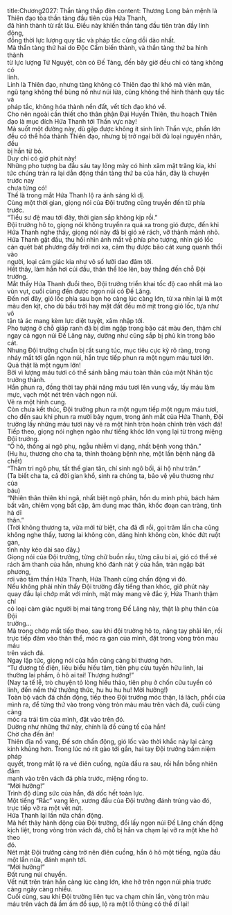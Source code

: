 title:Chương2027: Thần tàng thắp đèn
content:
Thương Long bản mệnh là Thiên đạo tòa thần tàng đầu tiên của Hứa Thanh,<br>đã hình thành từ rất lâu. Điều này khiến thần tàng đầu tiên tràn đầy linh động,<br>đồng thời lực lượng quy tắc và pháp tắc cũng dồi dào nhất.<br>Mà thần tàng thứ hai do Độc Cấm biến thành, và thần tàng thứ ba hình thành<br>từ lực lượng Tử Nguyệt, còn có Đế Tàng, đến bây giờ đều chỉ có tàng không có<br>linh.<br>Linh là Thiên đạo, nhưng tàng không có Thiên đạo thì khó mà viên mãn,<br>ngũ tạng không thể bùng nổ như núi lửa, cũng không thể hình thành quy tắc và<br>pháp tắc, không hóa thành nền đất, vết tích đạo khó về.<br>Cho nên ngoài cần thiết cho thân phận Đại Huyền Thiên, thu hoạch Thiên<br>đạo là mục đích Hứa Thanh tới Thần vực này!<br>Mà suốt một đường này, dù gặp được không ít sinh linh Thần vực, phần lớn<br>đều có thể hóa thành Thiên đạo, nhưng bị trở ngại bởi đủ loại nguyên nhân, đều<br>bị hắn từ bỏ.<br>Duy chỉ có giờ phút này!<br>Những pho tượng ba đầu sáu tay lông mày có hình xăm mặt trăng kia, khí<br>tức chúng tràn ra lại dẫn động thần tàng thứ ba của hắn, đây là chuyện trước nay<br>chưa từng có!<br>Thế là trong mắt Hứa Thanh lộ ra ánh sáng kì dị.<br>Cùng một thời gian, giọng nói của Đội trưởng cũng truyền đến từ phía<br>trước.<br>“Tiểu sư đệ mau tới đây, thời gian sắp không kịp rồi.”<br>Đội trưởng hô to, giọng nói không truyền ra quá xa trong gió được, đến khi<br>Hứa Thanh nghe thấy, giọng nói này đã bị gió xé rách, vỡ thành mảnh nhỏ.<br>Hứa Thanh gật đầu, thu hồi nhìn ánh mắt về phía pho tượng, nhìn gió lốc<br>càn quét bát phương đầy trời nơi xa, cảm thụ được bão cát xung quanh thổi vào<br>người, loại cảm giác kia như vô số lưỡi dao đâm tới.<br>Hết thảy, làm hắn hơi cúi đầu, thân thể lóe lên, bay thẳng đến chỗ Đội<br>trưởng.<br>Mắt thấy Hứa Thanh đuổi theo, Đội trưởng triển khai tốc độ cao nhất mà lao<br>vùn vụt, cuối cùng đến được ngọn núi có Đế Lăng.<br>Đến nơi đây, gió lốc phía sau bọn họ càng lúc càng lớn, từ xa nhìn lại là một<br>màu đen kịt, cho dù bầu trời hay mặt đất đều mờ mịt trong gió lốc, tựa như vô<br>tận tà ác mang kèm lực diệt tuyệt, xâm nhập tới.<br>Pho tượng ở chỗ giáp ranh đã bị dìm ngập trong bão cát màu đen, thậm chí<br>ngay cả ngọn núi Đế Lăng này, dường như cũng sắp bị phủ kín trong bão cát.<br>Nhưng Đội trưởng chuẩn bị rất sung túc, mục tiêu cực kỳ rõ ràng, trong<br>nháy mắt tới gần ngọn núi, hắn trực tiếp phun ra một ngụm máu tươi lớn.<br>Quả thật là một ngụm lớn!<br>Bởi vì lượng máu tươi có thể sánh bằng máu toàn thân của một Nhân tộc<br>trưởng thành.<br>Hắn phun ra, đồng thời tay phải nâng máu tươi lên vung vẩy, lấy máu làm<br>mực, vạch một nét trên vách ngọn núi.<br>Vẽ ra một hình cung.<br>Còn chưa kết thúc, Đội trưởng phun ra một ngụm tiếp một ngụm máu tươi,<br>cho đến sau khi phun ra mười bảy ngụm, trong ánh mắt của Hứa Thanh, Đội<br>trưởng lấy những máu tươi này vẽ ra một hình tròn hoàn chỉnh trên vách đá!<br>Tiếp theo, giọng nói nghẹn ngào như tiếng khóc lớn vọng lại từ trong miệng<br>Đội trưởng.<br>“Ô hô, thống ai ngô phụ, ngẫu nhiễm vi dạng, nhất bệnh vong thân.”<br>(Hu hu, thương cho cha ta, thỉnh thoảng bệnh nhẹ, một lần bệnh nặng đã<br>chết)<br>“Thâm tri ngô phụ, tất thế gian tân, chí sinh ngô bối, ái hộ như trân.”<br>(Ta biết cha ta, cả đời gian khổ, sinh ra chúng ta, bảo vệ yêu thương như của<br>báu)<br>“Nhiên thân thiên khí ngã, nhất biệt ngô phân, hồn du minh phủ, bách hảm<br>bất văn, chiêm vọng bất cập, âm dung mạc thân, khốc đoạn can tràng, tình hà dĩ<br>thân.”<br>(Trời không thương ta, vừa mới từ biệt, cha đã đi rồi, gọi trăm lần cha cũng<br>không nghe thấy, tương lai không còn, dáng hình không còn, khóc đứt ruột gan,<br>tình này kéo dài sao đây.)<br>Giọng nói của Đội trưởng, từng chữ buồn rầu, từng câu bi ai, gió có thể xé<br>rách âm thanh của hắn, nhưng khó đánh nát ý của hắn, tràn ngập bát phương,<br>rơi vào tâm thần Hứa Thanh, Hứa Thanh cũng chấn động vì đó.<br>Nếu không phải nhìn thấy Đội trưởng đầy tiếng than khóc, giờ phút này<br>quay đầu lại chớp mắt với mình, mặt mày mang vẻ đắc ý, Hứa Thanh thậm chí<br>có loại cảm giác người bị mai táng trong Đế Lăng này, thật là phụ thân của Đội<br>trưởng…<br>Mà trong chớp mắt tiếp theo, sau khi đội trường hô to, nâng tay phải lên, rồi<br>trực tiếp đâm vào thân thể, móc ra gan của mình, đặt trong vòng tròn màu máu<br>trên vách đá.<br>Ngay lập tức, giọng nói của hắn cũng càng bi thương hơn.<br>“Tư đương tế điện, liêu biểu hiếu tâm, tiên phụ cửu tuyền hữu linh, lai<br>thường lai phẩm, ô hô ai tai! Thượng hưởng!”<br>(Nay ta tế lễ, trò chuyện tỏ lòng hiếu thảo, tiên phụ ở chốn cửu tuyền có<br>linh, đến nếm thử thưởng thức, hu hu hu hu! Mời hưởng!)<br>Toàn bộ vách đá chấn động, tiếp theo Đội trưởng móc thận, lá lách, phổi của<br>mình ra, để từng thứ vào trong vòng tròn màu máu trên vách đá, cuối cùng càng<br>móc ra trái tim của mình, đặt vào trên đó.<br>Dường như những thứ này, chính là đồ cúng tế của hắn!<br>Chờ cha đến ăn!<br>Thiên địa nổ vang, Đế sơn chấn động, gió lốc vào thời khắc này lại càng<br>kinh khủng hơn. Trong lúc nó rít gào tới gần, hai tay Đội trưởng bấm niệm pháp<br>quyết, trong mắt lộ ra vẻ điên cuồng, ngửa đầu ra sau, rồi hắn bỗng nhiên đâm<br>mạnh vào trên vách đá phía trước, miệng rống to.<br>“Mời hưởng!”<br>Trình độ dùng sức của hắn, đã dốc hết toàn lực.<br>Một tiếng “Rắc” vang lên, xương đầu của Đội trưởng đánh trúng vào đó,<br>trực tiếp vỡ ra một vết nứt.<br>Hứa Thanh lại lần nữa chấn động.<br>Mà hết thảy hành động của Đội trưởng, đổi lấy ngọn núi Đế Lăng chấn động<br>kịch liệt, trong vòng tròn vách đá, chỗ bị hắn va chạm lại vỡ ra một khe hở theo<br>đó.<br>Nét mặt Đội trưởng càng trở nên điên cuồng, hắn ô hô một tiếng, ngửa đầu<br>một lần nữa, đánh mạnh tới.<br>“Mời hưởng!”<br>Đất rung núi chuyển.<br>Vết nứt trên trán hắn càng lúc càng lớn, khe hở trên ngọn núi phía trước<br>càng ngày càng nhiều.<br>Cuối cùng, sau khi Đội trưởng liên tục va chạm chín lần, vòng tròn màu<br>máu trên vách đá ầm ầm đổ sụp, lộ ra một lỗ thủng có thể đi lại!